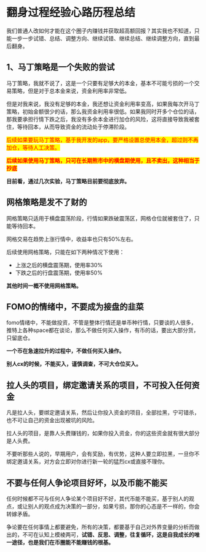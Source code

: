 # 翻身过程经验心路历程总结

我们普通人改如何才能在这个圈子内赚钱并获取超高额回报？其实我也不知道，只能一步一步试错、总结、调整方向、继续试错、继续总结、继续调整方向，直到最后翻身。



## 1、马丁策略是一个失败的尝试

马丁策略，我就不说了，这是一个只要有足够大的本金，基本不可能亏损的一个交易策略，但是对于总本金来说，资金利用率非常低。

但是对我来说，我没有足够的本金，我还想让资金利用率变高，如果我每次开马丁策略，初始金额很少的话，那么我资金利用率很低。如果我同时开多个仓位的话，那我要承担行情下跌之后，我没有多余本金进行加仓的风险，这将直接导致我被套住，等待回本，从而导致资金的流动处于停滞阶段。

<mark style="color:red;">后续如果要玩马丁策略，基于我开发的app，要严格设置总使用本金，超过则不再加仓，等待人工决策。</mark>

<mark style="color:red;">**后续如果使用马丁策略，只可在长期熊市中的横盘期使用，且不卖出，这种相当于抄底**</mark>

**目前看，通过几次实验，马丁策略目前要彻底放弃。**



## **网格策略是发不了财的**

网格策略只适用于横盘震荡阶段，行情如果跌破震荡区，网格仓位就被套住了，只能等待回本。

网格交易在趋势上涨行情中，收益率也只有50%左右。

后续使用网格策略，只能在如下两种情况下使用：

* 上涨之后的横盘震荡期，使用率30%
* 下跌之后的行盘震荡期，使用率50%

**其他时间一概不使用网格策略。**



## FOMO的情绪中，不要成为接盘的韭菜

fomo情绪中，不能做投资，不管是整体行情还是单币种行情，只要谈的人很多，推特上各种space都在谈论，那么不做任何买入操作，有币的话，要出大部分货，只留底仓。

**一个币在急速拉升的过程中，不做任何买入操作。**

**别人cx的时候，不能买入，谨慎调查，不可大仓位买入。**



## 拉人头的项目，绑定邀请关系的项目，不可投入任何资金

凡是拉人头，要绑定邀请关系，然后让你投入资金的项目，全部拉黑，宁可错杀，也不可让自己的资金出现被坑的风险。

拉人头的项目，是靠人头费赚钱的，如果你投入资金，你的这些资金就有很大部分是人头费。

不要听那些人说的，早期用户，会有奖励，有优势，这种人要立即拉黑，一旦你不绑定邀请关系，对方会立即对你进行新一轮的猛烈cx或直接不理你。



## 不要与任何人争论项目好坏，以及币能不能买

任何时候都不可与任何人争论某个项目好不好，其代币能不能买，基于别人的观点，或让别人的观点成为决策的一部分，如果亏损，那你的心态是不一样的，你会转嫁矛盾。

争论要在任何事情上都要避免，所有的决策，都要基于自己对外界变量的分析而做出的，不可在认知上模棱两可，**试错、反思、调整，往复循环，这是自我成长的唯一途径，也是我们在币圈能不能赚钱的根基。**

